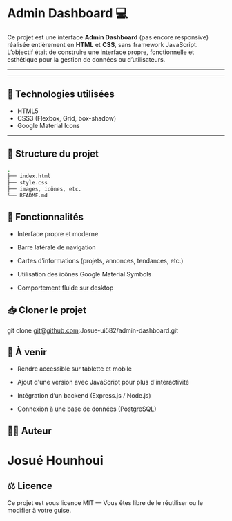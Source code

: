 # Admin Dashboard 💻

Ce projet est une interface **Admin Dashboard** (pas encore responsive) réalisée entièrement en **HTML** et **CSS**, sans framework JavaScript. L’objectif était de construire une interface propre, fonctionnelle et esthétique pour la gestion de données ou d’utilisateurs.

---

---

## 🧰 Technologies utilisées

- HTML5
- CSS3 (Flexbox, Grid, box-shadow)
- Google Material Icons

---

## 📁 Structure du projet

```bash
.
├── index.html
├── style.css
├── images, icônes, etc.
└── README.md
```

## 🧩 Fonctionnalités
- Interface propre et moderne

- Barre latérale de navigation

- Cartes d’informations (projets, annonces, tendances, etc.)

- Utilisation des icônes Google Material Symbols

- Comportement fluide sur desktop

## 📥 Cloner le projet
git clone git@github.com:Josue-ui582/admin-dashboard.git

## 📌 À venir
- Rendre accessible sur tablette et mobile

- Ajout d'une version avec JavaScript pour plus d'interactivité

- Intégration d’un backend (Express.js / Node.js)

- Connexion à une base de données (PostgreSQL)

## 🧑‍💻 Auteur
# Josué Hounhoui

## ⚖️ Licence
Ce projet est sous licence MIT — Vous êtes libre de le réutiliser ou le modifier à votre guise.
